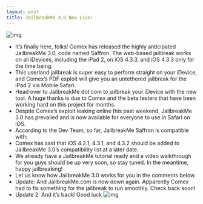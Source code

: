 ```yaml
---
layout: post
title: JailbreakMe 3.0 Now Live!
---
```

![img](http://media.idownloadblog.com/wp-content/uploads/2011/07/JailbreakMe-3.jpeg)
* It’s finally here, folks! Comex has released the highly anticipated JailbreakMe 3.0, code named Saffron. The web-based jailbreak works on all iDevices, including the iPad 2, on iOS 4.3.3, and iOS 4.3.3 only for the time being.
* This userland jailbreak is super easy to perform straight on your iDevice, and Comex’s PDF exploit will give you an untethered jailbreak for the iPad 2 via Mobile Safari.
* Head over to JailbreakMe dot com to jailbreak your iDevice with the new tool. A huge thanks is due to Comex and the beta testers that have been working hard on this project for months.
* Despite Comex’s exploit leaking online this past weekend, JailbreakMe 3.0 has prevailed and is now available for everyone to use in Safari on iOS.
* According to the Dev Team, so far, JailbreakMe Saffron is compatible with:
* Comex has said that iOS 4.2.1, 4.3.1, and 4.3.2 should be added to JailbreakMe 3.0’s compatibility list at a later date.
* We already have a JailbreakMe tutorial ready and a video walkthrough for you guys should be up very soon, so stay tuned. In the meantime, happy jailbreaking!
* Let us know how JailbreakMe 3.0 works for you in the comments below.
* Update: And JailbreakMe.com is now down again. Apparently Comex had to fix something for the jailbreak to run smoothly. Check back soon!
* Update 2: And it’s back! Good luck
![img](http://media.idownloadblog.com/wp-content/uploads/2011/07/iPad-2-Leaked-JailbreakMe1.jpeg)

